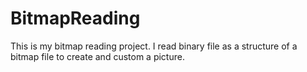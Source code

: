 # BitmapReading

This is my bitmap reading project. I read binary file as a structure of a bitmap file to create and custom a picture.
